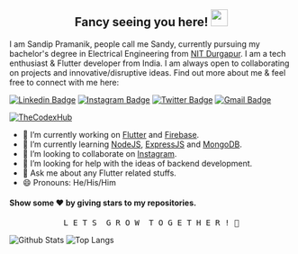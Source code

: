 <h2 align="center">Fancy seeing you here! <img src="https://raw.githubusercontent.com/aemmadi/aemmadi/master/wave.gif" width="30px"></h2>

I am Sandip Pramanik, people call me Sandy, currently pursuing my bachelor's degree in Electrical Engineering from [NIT Durgapur](https://nitdgp.ac.in/). I am a tech enthusiast & Flutter developer from India. I am always open to collaborating on projects and innovative/disruptive ideas. Find out more about me & feel free to connect with me here:

[![Linkedin Badge](https://img.shields.io/badge/-Sandip%20Pramanik-0077b5?style=flat-square&logo=Linkedin&logoColor=white&link=https://www.linkedin.com/in/sandip-pramanik-56a4a51b2/)](https://www.linkedin.com/in/sandip-pramanik-56a4a51b2/)
[![Instagram Badge](https://img.shields.io/badge/-thecodexhub-833ab4?style=flat-square&logo=instagram&logoColor=white&link=https://instagram.com/thecodexhub/)](https://instagram.com/thecodexhub/)
[![Twitter Badge](https://img.shields.io/badge/-thecodexhub-1da1f2?style=flat-square&logo=twitter&logoColor=white&link=https://twitter.com/thecodexhub/)](https://twitter.com/thecodexhub/)
[![Gmail Badge](https://img.shields.io/badge/-sandipramanik07@gmail.com-c14438?style=flat-square&logo=Gmail&logoColor=white&link=mailto:sandipramanik07@gmail.com)](mailto:sandipramanik07@gmail.com)

<p align ="left"> <a href="https://github.com/thecodexhub">
 <img src="https://komarev.com/ghpvc/?username=thecodexhub&label=Views&color=blue&style=plastic" alt="TheCodexHub"/>
</a> </p>


- 🔭 I’m currently working on [Flutter](https://flutter.dev/) and [Firebase](https://firebase.google.com/).
- 🌱 I’m currently learning [NodeJS](https://nodejs.org/en/), [ExpressJS](https://expressjs.com/) and [MongoDB](https://www.mongodb.com/).
- 👯 I’m looking to collaborate on [Instagram](https://www.instagram.com/thecodexhub/).
- 🤔 I’m looking for help with the ideas of backend development.
- 💬 Ask me about any Flutter related stuffs.
- 😄 Pronouns: He/His/Him


#### Show some ❤️ by giving stars to my repositories.

<pre align="center">L E T S  G R O W  T O G E T H E R ! 💪</pre>

![Github Stats](https://github-readme-stats.vercel.app/api?username=thecodexhub&count_private=true&show_icons=true&theme=dracula)
![Top Langs](https://github-readme-stats.vercel.app/api/top-langs/?username=thecodexhub&theme=dracula&layout=compact)
